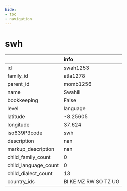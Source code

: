 ```yaml
---
hide:
- toc
- navigation
---
```

# swh
|                      | info                 |
|:---------------------|:---------------------|
| id                   | swah1253             |
| family_id            | atla1278             |
| parent_id            | momb1256             |
| name                 | Swahili              |
| bookkeeping          | False                |
| level                | language             |
| latitude             | -8.25605             |
| longitude            | 37.624               |
| iso639P3code         | swh                  |
| description          | nan                  |
| markup_description   | nan                  |
| child_family_count   | 0                    |
| child_language_count | 0                    |
| child_dialect_count  | 13                   |
| country_ids          | BI KE MZ RW SO TZ UG |